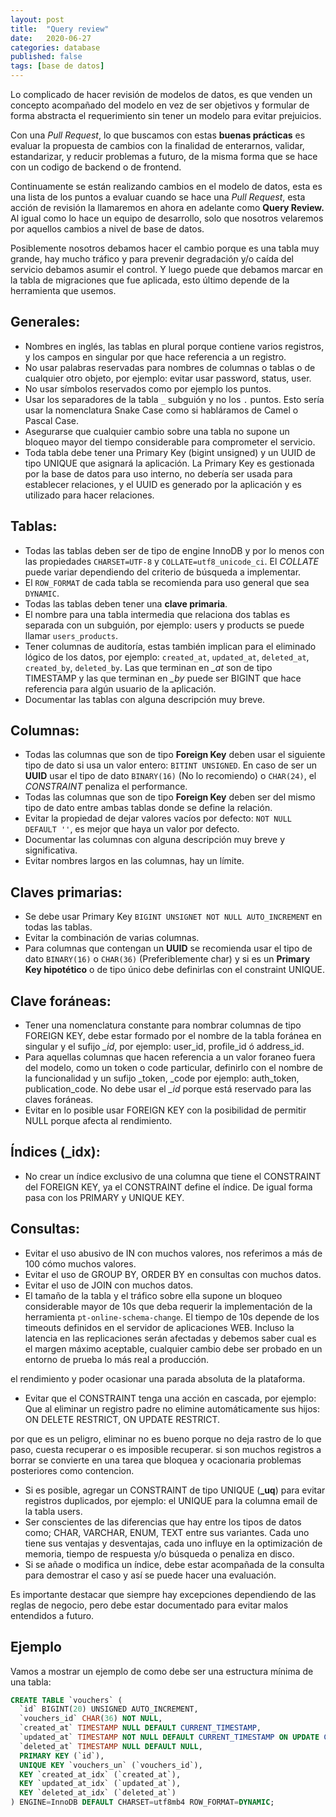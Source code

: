 ```yaml
---
layout: post
title:  "Query review"
date:   2020-06-27
categories: database
published: false
tags: [base de datos]
---
```


Lo complicado de hacer revisión de modelos de datos, es que venden un concepto acompañado del modelo en vez de ser objetivos y formular de forma abstracta el requerimiento sin tener un modelo para evitar prejuicios.

Con una *Pull Request*, lo que buscamos con estas **buenas prácticas** es evaluar la propuesta de cambios con la finalidad de enterarnos, validar, estandarizar, y reducir problemas a futuro, de la misma forma que se hace con un codigo de backend o de frontend.

Continuamente se están realizando cambios en el modelo de datos, esta es una lista de los puntos a evaluar cuando se hace una *Pull Request*, esta acción de revisión la llamaremos en ahora en adelante como **Query Review.** Al igual como lo hace un equipo de desarrollo, solo que nosotros velaremos por aquellos cambios a nivel de base de datos.

Posiblemente nosotros debamos hacer el cambio porque es una tabla muy grande, hay mucho tráfico y para prevenir degradación y/o caída del servicio debamos asumir el control. Y luego puede que debamos marcar en la tabla de migraciones que fue aplicada, esto último depende de la herramienta que usemos.

## Generales:

- Nombres en inglés, las tablas en plural porque contiene varios registros, y los campos en singular por que hace referencia a un registro.
- No usar palabras reservadas para nombres de columnas o tablas o de cualquier otro objeto, por ejemplo: evitar usar password, status, user.
- No usar símbolos reservados como por ejemplo los puntos.
- Usar los separadores de la tabla `_` subguión y no los `.` puntos. Esto sería usar la nomenclatura Snake Case como si habláramos de Camel o Pascal Case.
- Asegurarse que cualquier cambio sobre una tabla no supone un bloqueo mayor del tiempo considerable para comprometer el servicio.
- Toda tabla debe tener una Primary Key (bigint unsigned) y un UUID de tipo UNIQUE que asignará la aplicación. La Primary Key es gestionada por la base de datos para uso interno, no debería ser usada para establecer relaciones, y el UUID es generado por la aplicación y es utilizado para hacer relaciones.

## Tablas:

- Todas las tablas deben ser de tipo de engine InnoDB y por lo menos con las propiedades `CHARSET=UTF-8` y `COLLATE=utf8_unicode_ci`. El *COLLATE* puede variar dependiendo del criterio de búsqueda a implementar.
- El `ROW_FORMAT` de cada tabla se recomienda para uso general que sea `DYNAMIC`.
- Todas las tablas deben tener una **clave primaria**.
- El nombre para una tabla intermedia que relaciona dos tablas es separada con un subguión, por ejemplo: users y products se puede llamar `users_products`.
- Tener columnas de auditoría, estas también implican para el eliminado lógico de los datos, por ejemplo: `created_at`, `updated_at`, `deleted_at`, `created_by`, `deleted_by`. Las que terminan en *_at* son de tipo TIMESTAMP y las que terminan en *_by* puede ser BIGINT que hace referencia para algún usuario de la aplicación.
- Documentar las tablas con alguna descripción muy breve.

## Columnas:

- Todas las columnas que son de tipo **Foreign Key** deben usar el siguiente tipo de dato si usa un valor entero: `BITINT UNSIGNED`. En caso de ser un **UUID** usar el tipo de dato `BINARY(16)` (No lo recomiendo) o `CHAR(24)`, el *CONSTRAINT* penaliza el performance.
- Todas las columnas que son de tipo **Foreign Key** deben ser del mismo tipo de dato entre ambas tablas donde se define la relación.
- Evitar la propiedad de dejar valores vacíos por defecto: `NOT NULL DEFAULT ''`, es mejor que haya un valor por defecto.
- Documentar las columnas con alguna descripción muy breve y significativa.
- Evitar nombres largos en las columnas, hay un límite.

## Claves primarias:

- Se debe usar Primary Key `BIGINT UNSIGNET NOT NULL AUTO_INCREMENT` en todas las tablas.
- Evitar la combinación de varias columnas.
- Para columnas que contengan un **UUID** se recomienda usar el tipo de dato `BINARY(16)` o `CHAR(36)` (Preferiblemente char) y si es un **Primary Key hipotético** o de tipo único debe definirlas con el constraint UNIQUE.

## Clave foráneas:

- Tener una nomenclatura constante para nombrar columnas de tipo FOREIGN KEY, debe estar formado por el nombre de la tabla foránea en singular y el sufijo *_id*, por ejemplo: user_id, profile_id ó address_id.
- Para aquellas columnas que hacen referencia a un valor foraneo fuera del modelo, como un token o code particular, definirlo con el nombre de la funcionalidad y un sufijo _token, _code por ejemplo: auth_token, publication_code. No debe usar el *_id* porque está reservado para las claves foráneas.
- Evitar en lo posible usar FOREIGN KEY con la posibilidad de permitir NULL porque afecta al rendimiento.

## Índices (**_idx**):

- No crear un índice exclusivo de una columna que tiene el CONSTRAINT del FOREIGN KEY, ya el CONSTRAINT define el índice. De igual forma pasa con los PRIMARY y UNIQUE KEY.

## Consultas:

- Evitar el uso abusivo de IN con muchos valores, nos referimos a más de 100 cómo muchos valores.
- Evitar el uso de GROUP BY, ORDER BY en consultas con muchos datos.
- Evitar el uso de JOIN con muchos datos.
- El tamaño de la tabla y el tráfico sobre ella supone un bloqueo considerable mayor de 10s que deba requerir la implementación de la herramienta `pt-online-schema-change`. El tiempo de 10s depende de los timeouts definidos en el servidor de aplicaciones WEB. Incluso la latencia en las replicaciones serán afectadas y debemos saber cual es el margen máximo aceptable, cualquier cambio debe ser probado en un entorno de prueba lo más real a producción.

el rendimiento y poder ocasionar una parada absoluta de la plataforma.

- Evitar que el CONSTRAINT tenga una acción en cascada, por ejemplo: Que al eliminar un registro padre no elimine automáticamente sus hijos: ON DELETE RESTRICT, ON UPDATE RESTRICT.

por que es un peligro, eliminar no es bueno porque no deja rastro de lo que paso, cuesta recuperar o es imposible recuperar. si son muchos registros a borrar se convierte en una tarea que bloquea y ocacionaria problemas posteriores como contencion.

- Si es posible, agregar un CONSTRAINT de tipo UNIQUE (**_uq**) para evitar registros duplicados, por ejemplo: el UNIQUE para la columna email de la tabla users.
- Ser conscientes de las diferencias que hay entre los tipos de datos como; CHAR, VARCHAR, ENUM, TEXT entre sus variantes. Cada uno tiene sus ventajas y desventajas, cada uno influye en la optimización de memoria, tiempo de respuesta y/o búsqueda o penaliza en disco.
- Si se añade o modifica un índice, debe estar acompañada de la consulta para demostrar el caso y así se puede hacer una evaluación.

Es importante destacar que siempre hay excepciones dependiendo de las reglas de negocio, pero debe estar documentado para evitar malos entendidos a futuro.

## Ejemplo

Vamos a mostrar un ejemplo de como debe ser una estructura mínima de una tabla:

```sql
CREATE TABLE `vouchers` (
  `id` BIGINT(20) UNSIGNED AUTO_INCREMENT,
  `vouchers_id` CHAR(36) NOT NULL,
  `created_at` TIMESTAMP NULL DEFAULT CURRENT_TIMESTAMP,
  `updated_at` TIMESTAMP NOT NULL DEFAULT CURRENT_TIMESTAMP ON UPDATE CURRENT_TIMESTAMP,
  `deleted_at` TIMESTAMP NULL DEFAULT NULL,
  PRIMARY KEY (`id`),
  UNIQUE KEY `vouchers_un` (`vouchers_id`),
  KEY `created_at_idx` (`created_at`),
  KEY `updated_at_idx` (`updated_at`),
  KEY `deleted_at_idx` (`deleted_at`)
) ENGINE=InnoDB DEFAULT CHARSET=utf8mb4 ROW_FORMAT=DYNAMIC;
```
